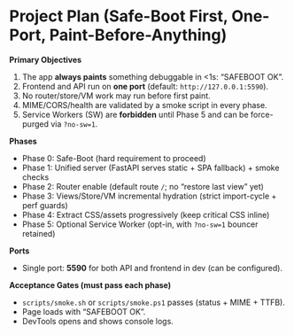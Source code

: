 # Project Plan (Safe-Boot First, One-Port, Paint-Before-Anything)

**Primary Objectives**
1. The app **always paints** something debuggable in <1s: “SAFEBOOT OK”.
2. Frontend and API run on **one port** (default: `http://127.0.0.1:5590`).
3. No router/store/VM work may run before first paint.
4. MIME/CORS/health are validated by a smoke script in every phase.
5. Service Workers (SW) are **forbidden** until Phase 5 and can be force-purged via `?no-sw=1`.

**Phases**
- Phase 0: Safe-Boot (hard requirement to proceed)
- Phase 1: Unified server (FastAPI serves static + SPA fallback) + smoke checks
- Phase 2: Router enable (default route `/`; no “restore last view” yet)
- Phase 3: Views/Store/VM incremental hydration (strict import-cycle + perf guards)
- Phase 4: Extract CSS/assets progressively (keep critical CSS inline)
- Phase 5: Optional Service Worker (opt-in, with `?no-sw=1` bouncer retained)

**Ports**
- Single port: **5590** for both API and frontend in dev (can be configured).

**Acceptance Gates (must pass each phase)**
- `scripts/smoke.sh` or `scripts/smoke.ps1` passes (status + MIME + TTFB).
- Page loads with “SAFEBOOT OK”.
- DevTools opens and shows console logs.
